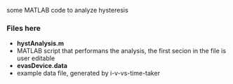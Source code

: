 some MATLAB code to analyze hysteresis

### Files here
- __hystAnalysis.m__
 - MATLAB script that performans the analysis, the first secion in the file is user editable
- __evasDevice.data__
 - example data file, generated by i-v-vs-time-taker

